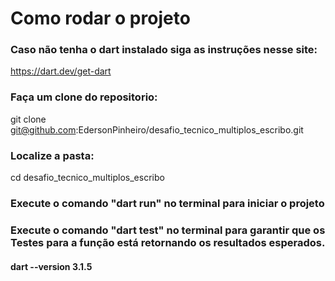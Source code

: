 # Como rodar o projeto

### Caso não tenha o dart instalado siga as instruções nesse site:
https://dart.dev/get-dart

### Faça um clone do repositorio:
git clone git@github.com:EdersonPinheiro/desafio_tecnico_multiplos_escribo.git

### Localize a pasta:
cd desafio_tecnico_multiplos_escribo

### Execute o comando "dart run" no terminal para iniciar o projeto

### Execute o comando "dart test" no terminal para garantir que os Testes para a função está retornando os resultados esperados.
#### dart --version 3.1.5
